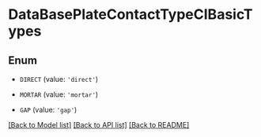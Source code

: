 # DataBasePlateContactTypeCIBasicTypes


## Enum

* `DIRECT` (value: `'direct'`)

* `MORTAR` (value: `'mortar'`)

* `GAP` (value: `'gap'`)

[[Back to Model list]](../README.md#documentation-for-models) [[Back to API list]](../README.md#documentation-for-api-endpoints) [[Back to README]](../README.md)


